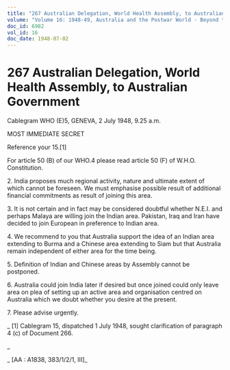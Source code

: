 ```yaml
---
title: "267 Australian Delegation, World Health Assembly, to Australian Government"
volume: "Volume 16: 1948-49, Australia and the Postwar World - Beyond the Region"
doc_id: 6982
vol_id: 16
doc_date: 1948-07-02
---
```


# 267 Australian Delegation, World Health Assembly, to Australian Government

Cablegram WHO (E)5, GENEVA, 2 July 1948, 9.25 a.m.

MOST IMMEDIATE SECRET

Reference your 15.[1]

For article 50 (B) of our WHO.4 please read article 50 (F) of W.H.O. Constitution.

2\. India proposes much regional activity, nature and ultimate extent of which cannot be foreseen. We must emphasise possible result of additional financial commitments as result of joining this area.

3\. It is not certain and in fact may be considered doubtful whether N.E.I. and perhaps Malaya are willing join the Indian area. Pakistan, Iraq and Iran have decided to join European in preference to Indian area.

4\. We recommend to you that Australia support the idea of an Indian area extending to Burma and a Chinese area extending to Siam but that Australia remain independent of either area for the time being.

5\. Definition of Indian and Chinese areas by Assembly cannot be postponed.

6\. Australia could join India later if desired but once joined could only leave area on plea of setting up an active area and organisation centred on Australia which we doubt whether you desire at the present.

7\. Please advise urgently.

_ [1] Cablegram 15, dispatched 1 July 1948, sought clarification of paragraph 4 (c) of Document 266.

_

_ [AA : A1838, 383/1/2/1, III]_

